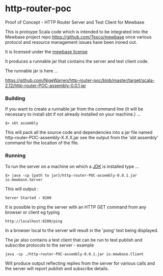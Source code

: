 # http-router-poc

Proof of Concept - HTTP Router Server and Test Client for Mewbase

This is protoype Scala code which is intended to be integrated into the Mewbase project repo https://github.com/Tesco/mewbase 
once various protocol and resource management issues have been ironed out.

It is licensed under the [mewbase license]( https://github.com/Tesco/mewbase/blob/master/LICENSE.txt )

It produces a runnable jar that contains the server and test client code.

The runnable jar is here ...

https://github.com/NigeWarren/http-router-poc/blob/master/target/scala-2.12/http-router-POC-assembly-0.0.1.jar


### Building 

If you want to create a runnable jar from the command line (it will be necessary to install sbt if not 
already installed on your machine.) ... 

`$> sbt assembly`

This will pack all the source code and dependencies into a jar file named  http-router-POC-assembly-X.X.X.jar see the 
output from the 'sbt assembly' command for the location of the file.

### Running 

To run the server on a machine on which a [JDK]( http://www.oracle.com/technetwork/java/javase/downloads/index.html ) is installed type ...

`$> java -cp {path to jar}/http-router-POC-assembly-0.0.1.jar io.mewbase.Server`

This will output :

`Server Started : 8200`

It is possible to ping the server with an HTTP GET command from any browser or client eg typing

`http://localhost:8200/ping`

In a browser local to the server will result in the 'pong' text being displayed.

The jar also contains a test client that can be run to test publish and subscribe protocols to the server - example

`java -cp ./http-router-POC-assembly-0.0.1.jar io.mewbase.Client`

Will produce output reflecting replies from the server for various calls and the server will report publish 
and subscribe details.

